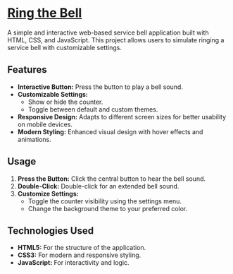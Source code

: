 # [Ring the Bell](https://guazzihub.github.io/Ring-the-Bell/)

A simple and interactive web-based service bell application built with HTML, CSS, and JavaScript. This project allows users to simulate ringing a service bell with customizable settings.

## Features

- **Interactive Button:** Press the button to play a bell sound.
- **Customizable Settings:**
  - Show or hide the counter.
  - Toggle between default and custom themes.
- **Responsive Design:** Adapts to different screen sizes for better usability on mobile devices.
- **Modern Styling:** Enhanced visual design with hover effects and animations.

## Usage

1. **Press the Button:** Click the central button to hear the bell sound.
2. **Double-Click:** Double-click for an extended bell sound.
3. **Customize Settings:**
   - Toggle the counter visibility using the settings menu.
   - Change the background theme to your preferred color.

## Technologies Used

- **HTML5:** For the structure of the application.
- **CSS3:** For modern and responsive styling.
- **JavaScript:** For interactivity and logic.
